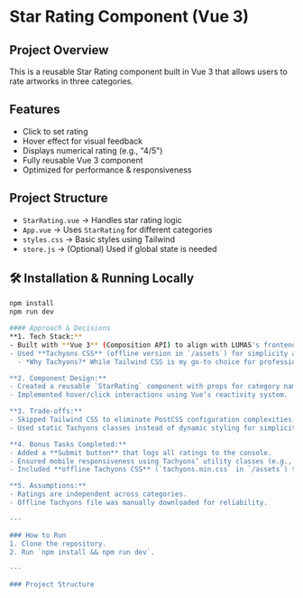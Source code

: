 # Star Rating Component (Vue 3)

## Project Overview
This is a reusable Star Rating component built in Vue 3 that allows users to rate artworks in three categories.

## Features
- Click to set rating  
- Hover effect for visual feedback  
- Displays numerical rating (e.g., "4/5")  
- Fully reusable Vue 3 component  
- Optimized for performance & responsiveness  

## Project Structure
- `StarRating.vue` → Handles star rating logic  
- `App.vue` → Uses `StarRating` for different categories  
- `styles.css` → Basic styles using Tailwind  
- `store.js` → (Optional) Used if global state is needed  

## 🛠️ Installation & Running Locally
```sh
npm install
npm run dev

#### Approach & Decisions
**1. Tech Stack:**  
- Built with **Vue 3** (Composition API) to align with LUMAS's frontend requirements.  
- Used **Tachyons CSS** (offline version in `/assets`) for simplicity and zero build setup.  
  - *Why Tachyons?* While Tailwind CSS is my go-to choice for professional projects, I opted for Tachyons here to avoid build tool conflicts and focus on core functionality. This saved time for bonus tasks.  

**2. Component Design:**  
- Created a reusable `StarRating` component with props for category names and two-way binding for ratings.  
- Implemented hover/click interactions using Vue’s reactivity system.  

**3. Trade-offs:**  
- Skipped Tailwind CSS to eliminate PostCSS configuration complexities.  
- Used static Tachyons classes instead of dynamic styling for simplicity.  

**4. Bonus Tasks Completed:**  
- Added a **Submit button** that logs all ratings to the console.  
- Ensured mobile responsiveness using Tachyons’ utility classes (e.g., `mw6 center` for max-width).  
- Included **offline Tachyons CSS** (`tachyons.min.css` in `/assets`) to avoid CDN dependency.  

**5. Assumptions:**  
- Ratings are independent across categories.  
- Offline Tachyons file was manually downloaded for reliability.  

---

### How to Run
1. Clone the repository.  
2. Run `npm install && npm run dev`.  

---

### Project Structure